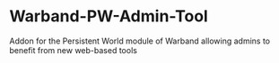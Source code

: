 # Warband-PW-Admin-Tool
Addon for the Persistent World module of Warband allowing admins to benefit from new web-based tools
